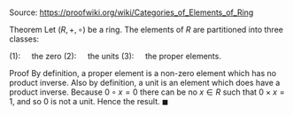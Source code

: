 # 

Source: https://proofwiki.org/wiki/Categories_of_Elements_of_Ring

Theorem
Let $\left({R, +, \circ}\right)$ be a ring.
The elements of $R$ are partitioned into three classes:

$(1): \quad$ the zero
$(2): \quad$ the units
$(3): \quad$ the proper elements.


Proof
By definition, a proper element is a non-zero element which has no product inverse.
Also by definition, a unit is an element which does have a product inverse.
Because $0 \circ x = 0$ there can be no $x \in R$ such that $0 \times x = 1$, and so $0$ is not a unit.
Hence the result.
$\blacksquare$





